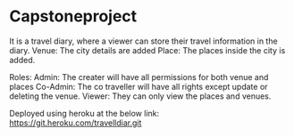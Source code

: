 # Capstoneproject
It is a travel diary, where a viewer can store their travel information in the diary.
Venue: The city details are added
Place: The places inside the city is added.

Roles:
Admin: The creater will have all permissions for both venue and places
Co-Admin: The co traveller will have all rights except update or deleting the venue.
Viewer: They can only view the places and venues.

Deployed using heroku at the below link:
https://git.heroku.com/travelldiar.git

